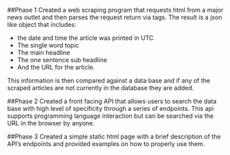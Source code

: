 ##Phase 1
Created a web scraping program that requests html from a major news outlet and then parses the request return via tags. The result is a json like object that includes:
* the date and time the article was printed in UTC
* The single word topic
* The main headline
* The one sentence sub headline
* And the URL for the article.
 
This information is then compared against a data base and if any of the scraped articles are not currently in the database they are added.

##Phase 2
Created a front facing API that allows users to search the data base with high level of specificity through a series of endpoints. This api supports programming language interaction but can be searched via the URL in the browser by anyone.

##Phase 3 
Created a simple static html page with  a brief description of the API’s endpoints and provided examples on how to properly use them. 
